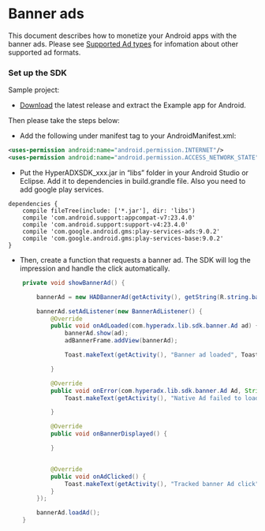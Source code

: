 # Banner ads

This document describes how to monetize your Android apps with the banner ads. Please see [Supported Ad types](https://github.com/hyperads/android-sdk#supported-ad-types) for infomation about other supported ad formats.

### Set up the SDK

Sample project:

* [Download](https://github.com/hyperads/android-sdk/releases) the latest release and extract the Example app for Android.

Then please take the steps below:

* Add the following under manifest tag to your AndroidManifest.xml:

```xml
<uses-permission android:name="android.permission.INTERNET"/>
<uses-permission android:name="android.permission.ACCESS_NETWORK_STATE" />
```

* Put the HyperADXSDK_xxx.jar in “libs” folder in your Android Studio or Eclipse. Add it to dependencies in build.grandle file. Also you need to add google play services.

```groove
dependencies {
    compile fileTree(include: ['*.jar'], dir: 'libs')
    compile 'com.android.support:appcompat-v7:23.4.0'
    compile 'com.android.support:support-v4:23.4.0'
    compile 'com.google.android.gms:play-services-ads:9.0.2'
    compile 'com.google.android.gms:play-services-base:9.0.2'
}
```

* Then, create a function that requests a banner ad. The SDK will log the impression and handle the click automatically.

```java
    private void showBannerAd() {

        bannerAd = new HADBannerAd(getActivity(), getString(R.string.bannerAdPlacement), AdSize.BANNER_300_250);

        bannerAd.setAdListener(new BannerAdListener() {
            @Override
            public void onAdLoaded(com.hyperadx.lib.sdk.banner.Ad ad) {
                bannerAd.show(ad);
                adBannerFrame.addView(bannerAd);

                Toast.makeText(getActivity(), "Banner ad loaded", Toast.LENGTH_SHORT).show();

            }

            @Override
            public void onError(com.hyperadx.lib.sdk.banner.Ad Ad, String error) {
                Toast.makeText(getActivity(), "Native Ad failed to load with error: " + error, Toast.LENGTH_SHORT).show();

            }

            @Override
            public void onBannerDisplayed() {

            }


            @Override
            public void onAdClicked() {
                Toast.makeText(getActivity(), "Tracked banner Ad click", Toast.LENGTH_SHORT).show();
            }
        });

        bannerAd.loadAd();
    }
```

